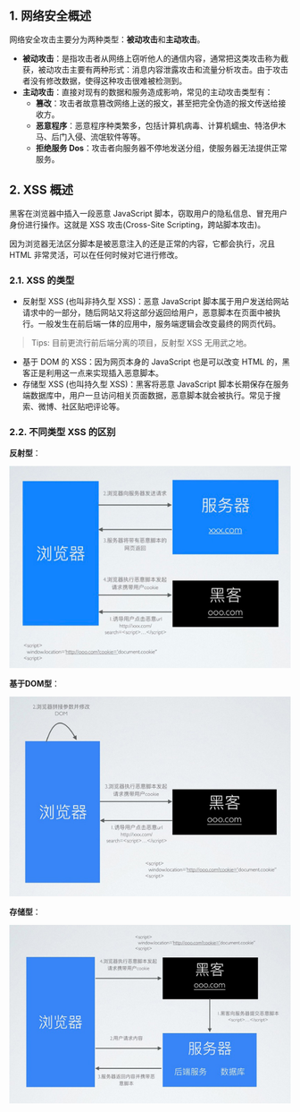 ## 1. 网络安全概述

网络安全攻击主要分为两种类型：**被动攻击**和**主动攻击**。

- **被动攻击**：是指攻击者从网络上窃听他人的通信内容，通常把这类攻击称为截获，被动攻击主要有两种形式：消息内容泄露攻击和流量分析攻击。由于攻击者没有修改数据，使得这种攻击很难被检测到。
- **主动攻击**：直接对现有的数据和服务造成影响，常见的主动攻击类型有：
    - **篡改**：攻击者故意篡改网络上送的报文，甚至把完全伪造的报文传送给接收方。
    - **恶意程序**：恶意程序种类繁多，包括计算机病毒、计算机蠕虫、特洛伊木马、后门入侵、流氓软件等等。
    - **拒绝服务 Dos**：攻击者向服务器不停地发送分组，使服务器无法提供正常服务。

## 2. XSS 概述

黑客在浏览器中插入一段恶意 JavaScript 脚本，窃取用户的隐私信息、冒充用户身份进行操作。这就是 XSS 攻击(Cross-Site Scripting，跨站脚本攻击)。

因为浏览器无法区分脚本是被恶意注入的还是正常的内容，它都会执行，况且 HTML 非常灵活，可以在任何时候对它进行修改。

### 2.1. XSS 的类型

- 反射型 XSS (也叫非持久型 XSS)：恶意 JavaScript 脚本属于用户发送给网站请求中的一部分，随后网站又将这部分返回给用户，恶意脚本在页面中被执行。一般发生在前后端一体的应用中，服务端逻辑会改变最终的网页代码。
> Tips: 目前更流行前后端分离的项目，反射型 XSS 无用武之地。
- 基于 DOM 的 XSS：因为网页本身的 JavaScript 也是可以改变 HTML 的，黑客正是利用这一点来实现插入恶意脚本。
- 存储型 XSS (也叫持久型 XSS)：黑客将恶意 JavaScript 脚本长期保存在服务端数据库中，用户一旦访问相关页面数据，恶意脚本就会被执行。常见于搜索、微博、社区贴吧评论等。

### 2.2. 不同类型 XSS 的区别

**反射型**：

![](images/99754516249495.png)

**基于DOM型**：

![](images/364484516237362.jpg)

**存储型**：

![](images/109094616257528.jpg)


